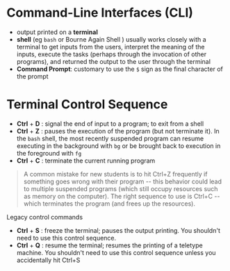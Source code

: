 <h1> Command-Line Interfaces (CLI) </h1>  

- output printed on a **terminal**
- **shell** (eg `bash` or Bourne Again Shell ) usually works closely with a terminal to get inputs from the users, interpret the meaning of the inputs, execute the tasks (perhaps through the invocation of other programs), and returned the output to the user through the terminal
- **Command Prompt**: customary to use the `$` sign as the final character of the prompt

<h1> Terminal Control Sequence </h1>

- **Ctrl** + **D** : signal the end of input to a program; to exit from a shell
- **Ctrl** + **Z** : pauses the execution of the program (but not terminate it). In the `bash` shell, the most recently suspended program can resume executing in the background with `bg` or be brought back to execution in the foreground with `fg`
- **Ctrl** + **C** : terminate the current running program
>A common mistake for new students is to hit Ctrl+Z frequently if something goes wrong with their program -- this behavior could lead to multiple suspended programs (which still occupy resources such as memory on the computer). The right sequence to use is Ctrl+C -- which terminates the program (and frees up the resources).

Legacy control commands 
- **Ctrl** + **S** : freeze the terminal; pauses the output printing. You shouldn't need to use this control sequence.
- **Ctrl** + **Q** : resume the terminal; resumes the printing of a teletype machine. You shouldn't need to use this control sequence unless you accidentally hit Ctrl+S

